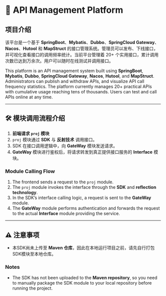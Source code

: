 # 🚀 API Management Platform

## 项目介绍

该平台是一个基于 **SpringBoot**、**Mybatis**、**Dubbo**、**SpringCloud Gateway**、**Nacos**、**Hutool** 和 **MapStruct** 的接口管理系统。管理员可以发布、下线接口，并可视化查看接口的调用频率统计。当前平台管理着 20+ 个实用接口，累计调用次数已达到万余次。用户可以随时在线测试并调用接口。

This platform is an API management system built using **SpringBoot**, **Mybatis**, **Dubbo**, **SpringCloud Gateway**, **Nacos**, **Hutool**, and **MapStruct**. Administrators can publish and withdraw APIs, and visualize API call frequency statistics. The platform currently manages 20+ practical APIs with cumulative usage reaching tens of thousands. Users can test and call APIs online at any time.

---

## 🛠️ 模块调用流程介绍

1. **前端请求 `proj` 模块**  
2. `proj` 模块通过 **SDK** 与 **反射技术** 调用接口。  
3. SDK 在接口调用逻辑中，向 **GateWay** 模块发送请求。  
4. **GateWay** 模块进行鉴权后，将请求转发到真正提供接口服务的 **Interface** 模块。

### Module Calling Flow

1. The frontend sends a request to the `proj` module.  
2. The `proj` module invokes the interface through the **SDK** and **reflection technology**.  
3. In the SDK’s interface calling logic, a request is sent to the **GateWay** module.  
4. The **GateWay** module performs authentication and forwards the request to the actual **Interface** module providing the service.

---

## ⚠️ 注意事项

- 本SDK尚未上传至 **Maven 仓库**，因此在本地运行项目之前，请先自行打包SDK模块至本地仓库。

### Notes

- The SDK has not been uploaded to the **Maven repository**, so you need to manually package the SDK module to your local repository before running the project.
